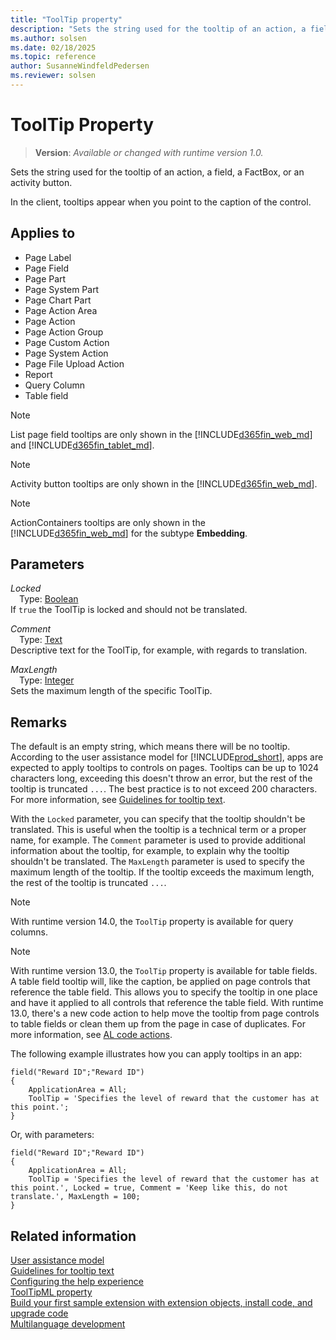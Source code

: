 ```yaml
---
title: "ToolTip property"
description: "Sets the string used for the tooltip of an action, a field, a FactBox, or an activity button."
ms.author: solsen
ms.date: 02/18/2025
ms.topic: reference
author: SusanneWindfeldPedersen
ms.reviewer: solsen
---
```

[//]: # (START>DO_NOT_EDIT)
[//]: # (IMPORTANT:Do not edit any of the content between here and the END>DO_NOT_EDIT.)
[//]: # (Any modifications should be made in the .xml files in the ModernDev repo.)
# ToolTip Property
> **Version**: _Available or changed with runtime version 1.0._

Sets the string used for the tooltip of an action, a field, a FactBox, or an activity button.

In the client, tooltips appear when you point to the caption of the control.

## Applies to
-   Page Label
-   Page Field
-   Page Part
-   Page System Part
-   Page Chart Part
-   Page Action Area
-   Page Action
-   Page Action Group
-   Page Custom Action
-   Page System Action
-   Page File Upload Action
-   Report
-   Query Column
-   Table field

[//]: # (IMPORTANT: END>DO_NOT_EDIT)


> [!NOTE]  
> List page field tooltips are only shown in the [!INCLUDE[d365fin_web_md](../includes/d365fin_web_md.md)] and [!INCLUDE[d365fin_tablet_md](../includes/d365fin_tablet_md.md)].

> [!NOTE]  
> Activity button tooltips are only shown in the [!INCLUDE[d365fin_web_md](../includes/d365fin_web_md.md)].  

> [!NOTE]  
> ActionContainers tooltips are only shown in the [!INCLUDE[d365fin_web_md](../includes/d365fin_web_md.md)] for the subtype **Embedding**.  

## Parameters

*Locked*  
&emsp;Type: [Boolean](../methods-auto/boolean/boolean-data-type.md)  
If `true` the ToolTip is locked and should not be translated.  

*Comment*  
&emsp;Type: [Text](../methods-auto/text/text-data-type.md)  
Descriptive text for the ToolTip, for example, with regards to translation.

*MaxLength*  
&emsp;Type: [Integer](../methods-auto/integer/integer-data-type.md)  
Sets the maximum length of the specific ToolTip.

## Remarks

The default is an empty string, which means there will be no tooltip. According to the user assistance model for [!INCLUDE[prod_short](../includes/prod_short.md)], apps are expected to apply tooltips to controls on pages. Tooltips can be up to 1024 characters long, exceeding this doesn't throw an error, but the rest of the tooltip is truncated `...`. The best practice is to not exceed 200 characters. For more information, see [Guidelines for tooltip text](../../user-assistance.md#guidelines-for-tooltip-text).

With the `Locked` parameter, you can specify that the tooltip shouldn't be translated. This is useful when the tooltip is a technical term or a proper name, for example. The `Comment` parameter is used to provide additional information about the tooltip, for example, to explain why the tooltip shouldn't be translated. The `MaxLength` parameter is used to specify the maximum length of the tooltip. If the tooltip exceeds the maximum length, the rest of the tooltip is truncated `...`.

> [!NOTE]  
> With runtime version 14.0, the `ToolTip` property is available for query columns.

> [!NOTE]  
> With runtime version 13.0, the `ToolTip` property is available for table fields. A table field tooltip will, like the caption, be applied on page controls that reference the table field. This allows you to specify the tooltip in one place and have it applied to all controls that reference the table field. With runtime 13.0, there's a new code action to help move the tooltip from page controls to table fields or clean them up from the page in case of duplicates. For more information, see [AL code actions](../devenv-code-actions.md).

The following example illustrates how you can apply tooltips in an app:  

```AL
field("Reward ID";"Reward ID")
{
    ApplicationArea = All;
    ToolTip = 'Specifies the level of reward that the customer has at this point.';
}
```

Or, with parameters:


```AL
field("Reward ID";"Reward ID")
{
    ApplicationArea = All;
    ToolTip = 'Specifies the level of reward that the customer has at this point.', Locked = true, Comment = 'Keep like this, do not translate.', MaxLength = 100;
}
```

## Related information

[User assistance model](../../user-assistance.md)  
[Guidelines for tooltip text](../../user-assistance.md#guidelines-for-tooltip-text)  
[Configuring the help experience](../../deployment/configure-help.md)  
[ToolTipML property](devenv-tooltipml-property.md)  
[Build your first sample extension with extension objects, install code, and upgrade code](../devenv-extension-example.md)  
[Multilanguage development](../devenv-work-with-translation-files.md)
